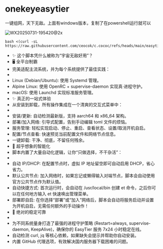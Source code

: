 # onekeyeasytier

一键组网，天下无敌。上面有windows版本，复制了在powershell运行就可以

![WX20250731-195420@2x](https://i.111666.best/image/9nsMwnlooTSz7wMtJOXB2e.png)
```
bash <(curl -sL https://raw.githubusercontent.com/ceocok/c.cococ/refs/heads/main/easytier.sh)
```
- ✨ 这个脚本凭什么被称为“宇宙无敌好用”？
- 🖥️ 全平台制霸
- 完美适配主流系统，并为每个系统提供了最佳实践：
- 
- Linux (Debian/Ubuntu): 使用 Systemd 管理。
- Alpine Linux: 使用 OpenRC + supervise-daemon 实现真·进程守护。
- macOS: 使用 Launchd 实现标准服务管理。
- ✨ 真正的一站式体验
- 从安装到卸载，所有操作集成在一个清爽的交互式菜单中：
- 
- 安装/更新: 自动检测最新版，支持 aarch64 和 x86_64 架构。
- 部署/加入网络: 引导式配置，告别手动编辑 toml 文件的烦恼。
- 服务管理: 轻松实现启动、停止、重启、查看状态、设置/取消开机自启。
- 配置/节点查看: 快速预览当前配置文件和网络节点信息。
- 一键卸载: 干净、彻底，不留任何残余。
- 🧠 超乎想象的智能化
- 脚本内置了大量自动化逻辑，让你“只做选择，不干杂活”：
- 
- 自动 IP/DHCP: 在配置节点时，虚拟 IP 地址留空即可自动启用 DHCP，省心省力。
- 默认公共节点: 加入网络时，如果忘记或懒得输入对端节点，脚本会自动使用官方公共节点作为默认值。
- 自动快捷方式: 首次运行时，会自动在 /usr/local/bin 创建 et 命令，之后你可以在任何地方输入 et 快速唤出管理菜单。
- 部署即自启: 在你选择“部署”或“加入”网络后，脚本会自动将服务启动并设置为开机自启，无需任何额外的手动操作！
- 💪 绝对的稳定可靠
- 
- 为不同系统量身打造了最强的进程守护策略 (Restart=always, supervise-daemon, KeepAlive)，确保你的 EasyTier 服务 7x24 小时稳定在线。
- 自动检测 curl, jq 等核心依赖，如果缺失会提示并帮助你自动安装。
- 内置 GitHub 代理选项，有效解决国内服务器下载困难的问题。
